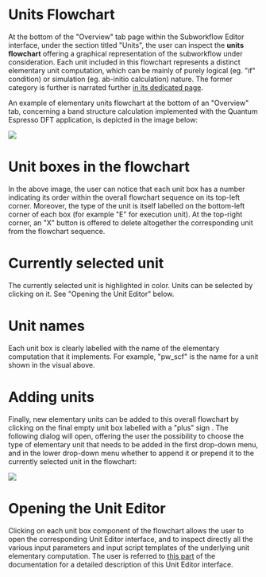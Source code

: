 # Units Flowchart

At the bottom of the "Overview" tab page within the Subworkflow Editor interface, under the section titled "Units", the user can inspect the **units flowchart** offering a graphical representation of the subworkflow under consideration. Each unit included in this flowchart represents a distinct elementary unit computation, which can be mainly of purely logical (eg. "if" condition) or simulation (eg. ab-initio calculation) nature. The former category is further is narrated further [in its dedicated page](/workflows/data/units.md).

An example of elementary units flowchart at the bottom of an "Overview" tab, concerning a band structure calculation implemented with the Quantum Espresso DFT application, is depicted in the image below:  

<img src="/images/units-flowchart.png"/>

# Unit boxes in the flowchart

In the above image, the user can notice that each unit box has a number indicating its order within the overall flowchart sequence on its top-left corner. Moreover, the type of the unit is itself labelled on the bottom-left corner of each box (for example "E" for execution unit). At the top-right corner, an "X" button is offered to delete altogether the corresponding unit from the flowchart sequence.

# Currently selected unit

The currently selected unit is highlighted in color. Units can be selected by clicking on it. See "Opening the Unit Editor" below.

# Unit names

Each unit box is clearly labelled with the name of the elementary computation that it implements. For example, "pw_scf" is the name for a unit shown in the visual above. 

# Adding units

Finally, new elementary units can be added to this overall flowchart by clicking on the final empty unit box labelled with a "plus" sign <i class="zmdi zmdi-plus zmdi-hc-border"></i>. The following dialog will open, offering the user the possibility to choose the type of elementary unit that needs to be added in the first drop-down menu, and in the lower drop-down menu whether to append it or prepend it to the currently selected unit in the flowchart:

<img src="/images/new-units.png"/>

# Opening the Unit Editor

Clicking on each unit box component of the flowchart allows the user to open the corresponding Unit Editor interface, and to inspect directly all the various input parameters and input script templates of the underlying unit elementary computation. The user is referred to [this part](../unit-editor.md) of the documentation for a detailed description of this Unit Editor interface.
